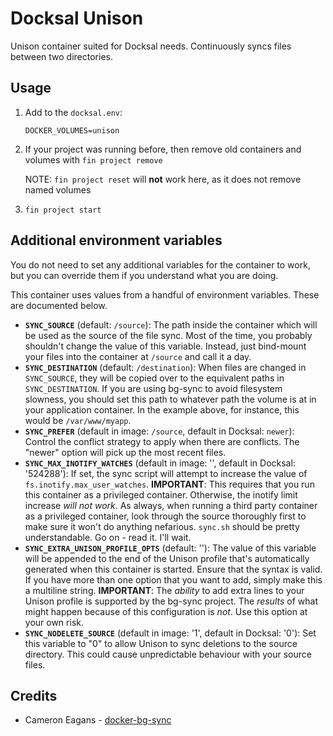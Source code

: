 # Docksal Unison

Unison container suited for Docksal needs. Continuously syncs files between two directories. 

## Usage

1. Add to the `docksal.env`:

    ```
    DOCKER_VOLUMES=unison
    ```

1. If your project was running before, then remove old containers and volumes with `fin project remove`

    NOTE: `fin project reset` will **not** work here, as it does not remove named volumes
1. `fin project start`

## Additional environment variables

You do not need to set any additional variables for the container to work,
but you can override them if you understand what you are doing.

This container uses values from a handful of environment variables. These are
documented below.

  * **`SYNC_SOURCE`** (default: `/source`): The path inside the container which
    will be used as the source of the file sync. Most of the time, you probably
    shouldn't change the value of this variable. Instead, just bind-mount your
    files into the container at `/source` and call it a day.
  * **`SYNC_DESTINATION`** (default: `/destination`): When files are changed in
    `SYNC_SOURCE`, they will be copied over to the equivalent paths in `SYNC_DESTINATION`.
    If you are using bg-sync to avoid filesystem slowness, you should set this
    path to whatever path the volume is at in your application container. In the
    example above, for instance, this would be `/var/www/myapp`.
  * **`SYNC_PREFER`** (default in image: `/source`, default in Docksal: `newer`):
  Control the conflict strategy to apply when there are conflicts. The "newer"
  option will pick up the most recent files.
  * **`SYNC_MAX_INOTIFY_WATCHES`** (default in image: '', default in Docksal: '524288'): If set, the sync script will
    attempt to increase the value of `fs.inotify.max_user_watches`. **IMPORTANT**:
    This requires that you run this container as a privileged container. Otherwise,
    the inotify limit increase *will not work*. As always, when running a third
    party container as a privileged container, look through the source thoroughly
    first to make sure it won't do anything nefarious. `sync.sh` should be pretty
    understandable. Go on - read it. I'll wait.
  * **`SYNC_EXTRA_UNISON_PROFILE_OPTS`** (default: ''): The value of this variable
    will be appended to the end of the Unison profile that's automatically generated
    when this container is started. Ensure that the syntax is valid. If you have
    more than one option that you want to add, simply make this a multiline string.
    **IMPORTANT**: The *ability* to add extra lines to your Unison profile is
    supported by the bg-sync project. The *results* of what might happen because
    of this configuration is *not*. Use this option at your own risk.
  * **`SYNC_NODELETE_SOURCE`** (default in image: '1', default in Docksal: '0'): Set this variable to "0" to allow
    Unison to sync deletions to the source directory. This could cause unpredictable
    behaviour with your source files.

## Credits

* Cameron Eagans - [docker-bg-sync](https://github.com/cweagans/docker-bg-sync)
